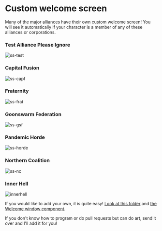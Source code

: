 # Custom welcome screen

Many of the major alliances have their own custom welcome screen! You will see it automatically if your character is a member of any of these alliances or corporations.

### Test Alliance Please Ignore
![ss-test](https://user-images.githubusercontent.com/62183293/79319766-c0be0080-7ed6-11ea-9e8a-b2db0e3cd8e4.png)

### Capital Fusion
![ss-capf](https://user-images.githubusercontent.com/62183293/79319760-c0256a00-7ed6-11ea-91ba-858765bf6c8d.png)

### Fraternity
![ss-frat](https://user-images.githubusercontent.com/62183293/79319762-c0256a00-7ed6-11ea-88c5-689cfa94ea10.png)

### Goonswarm Federation
![ss-gsf](https://user-images.githubusercontent.com/62183293/79319763-c0256a00-7ed6-11ea-9d75-7840865c912a.png)

### Pandemic Horde
![ss-horde](https://user-images.githubusercontent.com/62183293/79319764-c0256a00-7ed6-11ea-8a7d-5e77cb280aff.png)

### Northern Coalition
![ss-nc](https://user-images.githubusercontent.com/62183293/79319765-c0be0080-7ed6-11ea-85f8-3f8699d2eb6c.png)

### Inner Hell
![innerhell](https://user-images.githubusercontent.com/62183293/79350478-83249c00-7f05-11ea-8943-76e5b7f05059.png)

If you would like to add your own, it is quite easy! [Look at this folder](app/renderer/beans/) and [the Welcome window component](app/renderer/windows/Welcome.tsx).

If you don't know how to program or do pull requests but can do art, send it over and I'll add it for you!